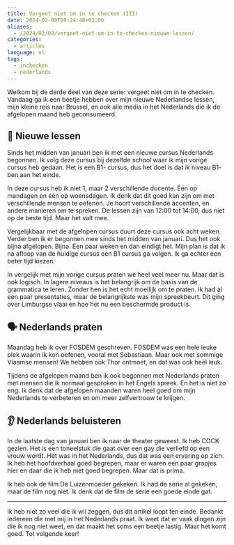 ```yaml
---
title: Vergeet niet om in te checken (III)
date: 2024-02-08T09:24:48+01:00
aliases:
  - /2024/02/08/vergeet-niet-om-in-te-checken-nieuwe-lessen/
categories:
  - articles
language: nl
tags:
  - inchecken
  - nederlands
---
```


Welkom bij de derde deel van deze serie: vergeet niet om in te checken. Vandaag ga ik een beetje hebben over mijn nieuwe Nederlandse lessen, mijn kleine reis naar Brussel, en ook alle media in het Nederlands die ik de afgelopen maand heb geconsumeerd. 

<!--more-->

## 🚌 Nieuwe lessen

Sinds het midden van januari ben ik met een nieuwe cursus Nederlands begonnen. Ik volg deze cursus bij dezelfde school waar ik mijn vorige cursus heb gedaan. Het is een B1- cursus, dus het doel is dat ik niveau B1- ben aan het einde.

In deze cursus heb ik niet 1, maar 2 verschillende docente. Één op mandagen en één op woensdagen. Ik denk dat dit goed kan zijn om met verschillende mensen te oefenen. Je hoort verschillende accenten, en andere manieren om te spreken. De lessen zijn van 12:00 tot 14:00, dus niet op de beste tijd. Maar het valt mee.

Vergelijkbaar met de afgelopen cursus duurt deze cursus ook acht weken. Verder ben ik er begonnen mee sinds het midden van januari. Dus het ook bijna afgelopen. Bijna. Een paar weken en dan eindigt het. Mijn plan is dat ik na afloop van de huidige cursus een B1 cursus ga volgen. Ik ga echter een beter tijd kiezen.

In vergelijk met mijn vorige cursus praten we heel veel meer nu. Maar dat is ook logisch. In lagere niveaus is het belangrijk om de basis van de grammatica te leren. Zonder hen is het echt moeilijk om te praten. Ik had al een paar presentaties, maar de belangrijkste was mijn spreekbeurt. Dit ging over Limburgse vlaai en hoe het nu een beschermde product is.

## 🗣️ Nederlands praten

Maandag heb ik over FOSDEM geschreven. FOSDEM was een hele leuke plek waarin ik kon oefenen, vooral met Sebastiaan. Maar ook met sommige Vlaamse mensen! We hebben ook Thor ontmoet, en dat was ook heel leuk.

Tijdens de afgelopen maand ben ik ook begonnen met Nederlands praten met mensen die ik normaal gesproken in het Engels spreek. En het is niet zo eng. Ik denk dat de afgelopen maanden waren heel goed om mijn Nederlands te verbeteren en om meer zelfvertrouw te krijgen.

## 👂 Nederlands beluisteren

In de laatste dag van januari ben ik naar de theater geweest. Ik heb COCK gezien. Het is een toneelstuk die gaat over een gay die verliefd op een vrouw wordt. Het was in het Nederlands, dus dat was een ervaring op zich. Ik heb het hoofdverhaal goed begrepen, maar er waren een paar grapjes hier en daar die ik heb niet goed begrepen. Maar dat is prima.

Ik heb ook de film De Luizenmoeder gekeken. Ik had de serie al gekeken, maar de film nog niet. Ik denk dat de film de serie een goede einde gaf.

---

Ik heb niet zo veel die ik wil zeggen, dus dit artikel loopt ten einde. Bedankt iedereen die met mij in het Nederlands praat. Ik weet dat er vaak dingen zijn die ik nog niet weet, en dat maakt het soms een beetje lastig. Maar het komt goed. Tot volgende keer!
